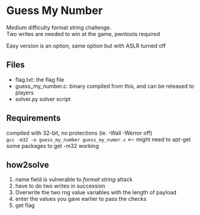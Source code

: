 # Guess My Number
Medium difficulty format string challenge.    
Two writes are needed to win at the game, pwntools required  

Easy version is an option, same option but with ASLR turned off  

## Files
- flag.txt: the flag file  
- guess_my_number.c: binary compiled from this, and can be released to players  
- solver.py solver script  

## Requirements
 compiled with 32-bit, no protections (ie. -Wall -Werror off)   
 `gcc -m32 -o guess_my_number guess_my_numer.c` <-- might need to apt-get some packages to get -m32 working

## how2solve
1. name field is vulnerable to _format string_ attack
2. have to do two writes in succession
3. Overwrite the two rng value variables with the length of payload
4. enter the values you gave earlier to pass the checks
5. get flag 
